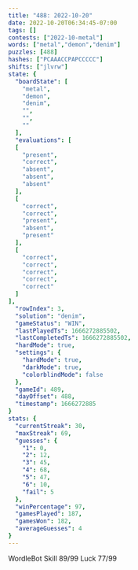 ```yaml
---
title: "488: 2022-10-20"
date: 2022-10-20T06:34:45-07:00
tags: []
contests: ["2022-10-metal"]
words: ["metal","demon","denim"]
puzzles: [488]
hashes: ["PCAAACCPAPCCCCC"]
shifts: ["jlvrw"]
state: {
  "boardState": [
    "metal",
    "demon",
    "denim",
    "",
    "",
    ""
  ],
  "evaluations": [
  [
    "present",
    "correct",
    "absent",
    "absent",
    "absent"
  ],
  [
    "correct",
    "correct",
    "present",
    "absent",
    "present"
  ],
  [
    "correct",
    "correct",
    "correct",
    "correct",
    "correct"
  ]
],
  "rowIndex": 3,
  "solution": "denim",
  "gameStatus": "WIN",
  "lastPlayedTs": 1666272885502,
  "lastCompletedTs": 1666272885502,
  "hardMode": true,
  "settings": {
    "hardMode": true,
    "darkMode": true,
    "colorblindMode": false
  },
  "gameId": 489,
  "dayOffset": 488,
  "timestamp": 1666272885
}
stats: {
  "currentStreak": 30,
  "maxStreak": 69,
  "guesses": {
    "1": 0,
    "2": 12,
    "3": 45,
    "4": 68,
    "5": 47,
    "6": 10,
    "fail": 5
  },
  "winPercentage": 97,
  "gamesPlayed": 187,
  "gamesWon": 182,
  "averageGuesses": 4
}
---
```

<!-- more -->
WordleBot
Skill 89/99
Luck 77/99

